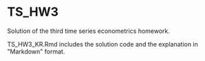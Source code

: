 # TS_HW3
Solution of the third time series econometrics homework.

TS_HW3_KR.Rmd includes the solution code and the explanation in "Markdown" format.
